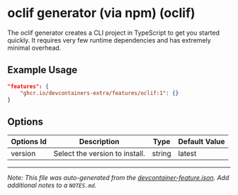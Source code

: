 
# oclif generator (via npm) (oclif)

The oclif generator creates a CLI project in TypeScript to get you started quickly. It requires very few runtime dependencies and has extremely minimal overhead.

## Example Usage

```json
"features": {
    "ghcr.io/devcontainers-extra/features/oclif:1": {}
}
```

## Options

| Options Id | Description | Type | Default Value |
|-----|-----|-----|-----|
| version | Select the version to install. | string | latest |



---

_Note: This file was auto-generated from the [devcontainer-feature.json](devcontainer-feature.json).  Add additional notes to a `NOTES.md`._
